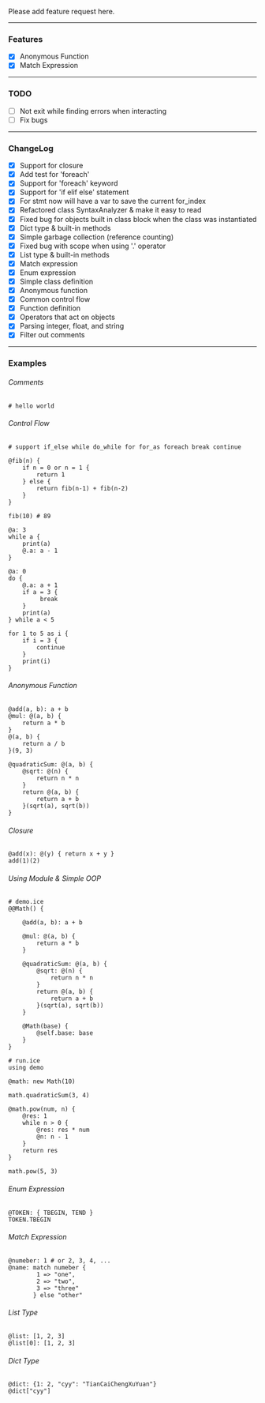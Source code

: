 Please add feature request here.

<hr>

### Features
+ [X] Anonymous Function
+ [X] Match Expression

<hr>

### TODO
+ [ ] Not exit while finding errors when interacting
+ [ ] Fix bugs 

<hr>

### ChangeLog
+ [X] Support for closure
+ [X] Add test for 'foreach'
+ [X] Support for 'foreach' keyword
+ [X] Support for 'if elif else' statement
+ [X] For stmt now will have a var to save the current for_index
+ [X] Refactored class SyntaxAnalyzer & make it easy to read
+ [X] Fixed bug for objects built in class block when the class was instantiated
+ [X] Dict type & built-in methods
+ [X] Simple garbage collection (reference counting)
+ [X] Fixed bug with scope when using '.' operator
+ [X] List type & built-in methods
+ [X] Match expression
+ [X] Enum expression
+ [X] Simple class definition
+ [X] Anonymous function
+ [X] Common control flow
+ [X] Function definition
+ [X] Operators that act on objects
+ [X] Parsing integer, float, and string
+ [X] Filter out comments

<hr>

### Examples

###### Comments
```
# hello world
```

###### Control Flow
```
# support if_else while do_while for for_as foreach break continue

@fib(n) {
    if n = 0 or n = 1 { 
        return 1 
    } else { 
        return fib(n-1) + fib(n-2) 
    }
}

fib(10) # 89

@a: 3
while a {
    print(a)
    @.a: a - 1
}

@a: 0
do {
    @.a: a + 1
    if a = 3 {
         break 
    }
    print(a)
} while a < 5

for 1 to 5 as i {
    if i = 3 { 
        continue 
    }
    print(i)
}
```

###### Anonymous Function
```
@add(a, b): a + b
@mul: @(a, b) {
    return a * b
}
@(a, b) { 
    return a / b 
}(9, 3)

@quadraticSum: @(a, b) {
    @sqrt: @(n) { 
        return n * n 
    }
    return @(a, b) { 
        return a + b 
    }(sqrt(a), sqrt(b))
}
```

###### Closure
```
@add(x): @(y) { return x + y }
add(1)(2)
```

###### Using Module & Simple OOP
```
# demo.ice
@@Math() {

    @add(a, b): a + b

    @mul: @(a, b) {
        return a * b
    }

    @quadraticSum: @(a, b) {
        @sqrt: @(n) { 
            return n * n 
        }
        return @(a, b) { 
            return a + b 
        }(sqrt(a), sqrt(b))
    }

    @Math(base) {
        @self.base: base
    }
}
```

```
# run.ice
using demo

@math: new Math(10)

math.quadraticSum(3, 4)

@math.pow(num, n) {
    @res: 1
    while n > 0 {
        @res: res * num
        @n: n - 1
    }
    return res
}

math.pow(5, 3)
```

###### Enum Expression
```
@TOKEN: { TBEGIN, TEND }
TOKEN.TBEGIN
```

###### Match Expression
```
@numeber: 1 # or 2, 3, 4, ...
@name: match numeber {
        1 => "one",
        2 => "two",
        3 => "three"
       } else "other"
```

###### List Type
```
@list: [1, 2, 3]
@list[0]: [1, 2, 3]
```

###### Dict Type
```
@dict: {1: 2, "cyy": "TianCaiChengXuYuan"}
@dict["cyy"]
```